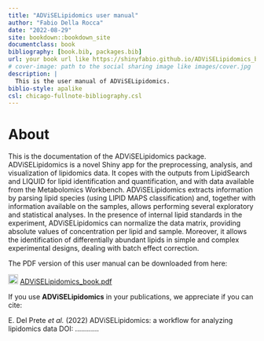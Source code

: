 ```yaml
--- 
title: "ADViSELipidomics user manual"
author: "Fabio Della Rocca"
date: "2022-08-29"
site: bookdown::bookdown_site
documentclass: book
bibliography: [book.bib, packages.bib]
url: your book url like https://shinyfabio.github.io/ADViSELipidomics_book/
# cover-image: path to the social sharing image like images/cover.jpg
description: |
  This is the user manual of ADViSELipidomics.
biblio-style: apalike
csl: chicago-fullnote-bibliography.csl
---
```


# About

This is the documentation of the ADViSELipidomics package. ADViSELipidomics is a novel Shiny app for the preprocessing, analysis, and visualization of lipidomics data. It copes with the outputs from LipidSearch and LIQUID for lipid identification and quantification, and with data available from the Metabolomics Workbench. ADViSELipidomics extracts information by parsing lipid species (using LIPID MAPS classification) and, together with information available on the samples, allows performing several exploratory and statistical analyses. In the presence of internal lipid standards in the experiment, ADViSELipidomics can normalize the data matrix, providing absolute values of concentration per lipid and sample. Moreover, it allows the identification of differentially abundant lipids in simple and complex experimental designs, dealing with batch effect correction. 

The PDF version of this user manual can be downloaded from here:

<img src="https://raw.githubusercontent.com/FortAwesome/Font-Awesome/6.x/svgs/solid/download.svg" width="20" height="20"> [ADViSELipidomics_book.pdf](https://github.com/ShinyFabio/ADViSELipidomics_book/raw/main/docs/ADViSELipidomics_book.pdf)


If you use **ADViSELipidomics** in your publications, we appreciate if you can cite:

E. Del Prete *et al.* (2022) ADViSELipidomics: a workflow for analyzing lipidomics data DOI: ............




